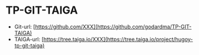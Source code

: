 # TP-GIT-TAIGA

  * Git-url: [https://github.com/XXX](https://github.com/godardma/TP-GIT-TAIGA)
  * TAIGA-url: [https://tree.taiga.io/XXX](https://tree.taiga.io/project/hugoy-tp-git-taiga)
